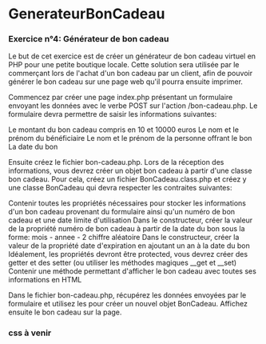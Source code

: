 # GenerateurBonCadeau

### Exercice n°4: Générateur de bon cadeau

Le but de cet exercice est de créer un générateur de bon cadeau virtuel en PHP pour une petite boutique locale. Cette solution sera utilisée par le commerçant lors de l'achat d'un bon cadeau par un client, afin de pouvoir générer le bon cadeau sur une page web qu'il pourra ensuite imprimer.

Commencez par créer une page index.php présentant un formulaire envoyant les données avec le verbe POST sur l'action /bon-cadeau.php. Le formulaire devra permettre de saisir les informations suivantes:

Le montant du bon cadeau compris en 10 et 10000 euros
Le nom et le prénom du bénéficiaire
Le nom et le prénom de la personne offrant le bon
La date du bon

Ensuite créez le fichier bon-cadeau.php. Lors de la réception des informations, vous devrez créer un objet bon cadeau à partir d'une classe bon cadeau. Pour cela, créez un fichier BonCadeau.class.php et créez y une classe BonCadeau qui devra respecter les contraites suivantes:

Contenir toutes les propriétés nécessaires pour stocker les informations d'un bon cadeau provenant du formulaire ainsi qu'un numéro de bon cadeau et une date limite d'utilisation
Dans le constructeur, créer la valeur de la propriété numéro de bon cadeau à partir de la date du bon sous la forme: mois - annee - 2 chiffre aléatoire 
Dans le constructeur, créer la valeur de la propriété date d'expiration en ajoutant un an à la date du bon
Idéalement, les propriétés devront être protected, vous devrez créer des getter et des setter (ou utiliser les méthodes magiques __get et __set)
Contenir une méthode permettant d'afficher le bon cadeau avec toutes ses informations en HTML
 
Dans le fichier bon-cadeau.php, récupérez les données envoyées par le formulaire et utilisez les pour créer un nouvel objet BonCadeau. Affichez ensuite le bon cadeau sur la page.

### css à venir
